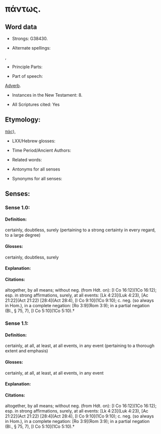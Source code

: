 # πάντως.

<!-- Status: S2=NeedsReview -->
<!-- Lexica used for edits: BDAG, FFM, LN, A-S -->

## Word data

* Strongs: G38430.

* Alternate spellings:

,

* Principle Parts: 


* Part of speech: 

[Adverb](http://ugg.readthedocs.io/en/latest/adverb.html).

* Instances in the New Testament: 8.

* All Scriptures cited: Yes

## Etymology: 

[πάς]()),

* LXX/Hebrew glosses: 


* Time Period/Ancient Authors: 


* Related words: 

* Antonyms for all senses

* Synonyms for all senses: 


## Senses: 


### Sense  1.0: 

#### Definition: 

certainly, doubtless, surely (pertaining to a strong certainty in every regard, to a large degree)

#### Glosses: 

certainly, doubtless, surely

#### Explanation: 


#### Citations: 

altogether, by all means; without neg. (from Hdt. on): [I Co 16:12](1Co 16:12); esp. in strong affirmations, surely, at all events: [Lk 4:23](Luk 4:23), [Ac 21:22](Act 21:22) [28:4](Act 28:4), [I Co 9:10](1Co 9:10); c. neg. (so always in Hom.), in a complete negation: [Ro 3:9](Rom 3:9); in a partial negation (Bl., § 75, 7), [I Co 5:10](1Co 5:10).†

### Sense  1.1: 

#### Definition: 

certainly, at all, at least, at all events, in any event (pertaining to a thorough extent and emphasis)

#### Glosses:

certainly, at all, at least, at all events, in any event

#### Explanation:


#### Citations: 

altogether, by all means; without neg. (from Hdt. on): [I Co 16:12](1Co 16:12); esp. in strong affirmations, surely, at all events: [Lk 4:23](Luk 4:23), [Ac 21:22](Act 21:22) [28:4](Act 28:4), [I Co 9:10](1Co 9:10); c. neg. (so always in Hom.), in a complete negation: [Ro 3:9](Rom 3:9); in a partial negation (Bl., § 75, 7), [I Co 5:10](1Co 5:10).†
